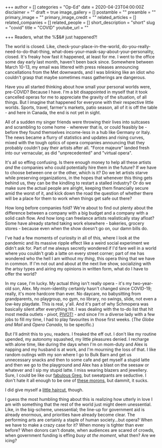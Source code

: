+++
author = []
categories = "Op-Ed"
date = 2020-04-23T04:00:00Z
disclaimer = ""
draft = true
image_gallery = []
postamble = ""
preamble = ""
primary_image = ""
primary_image_credit = ""
related_articles = []
related_companies = []
related_people = []
short_description = "short"
slug = "covid"
title = "COVID"
youtube_url = ""

+++
Readers, what the %$&# just happened?!

The world is closed. Like, check-your-place-in-the-world, do-you-really-need-to-do-that-thing, what-does-your-mask-say-about-your-personality, closed. It's freaky how fast it happened, at least for me. I went to the office some day early last month, haven't been back since. Somewhere between March 10-13, my email was littered with press releases announcing cancellations from the Met downwards, and I was blinking like an idiot who couldn't grasp that maybe sometimes mass gatherings are dangerous.

Have you all started thinking about how small your personal worlds were, pre-COVID? Because I have. I'm a bit disappointed in myself that it took cancelled operas for me to appreciate the gravity of the situation, of all things. But I imagine that happened for everyone with their respective little worlds. Sports, travel, farmer's markets, patio season, all of it is off the table - and here in Canada, the end is not yet in sight.

All of a sudden my singer friends were throwing their lives into suitcases and scrambling to come home - wherever that is, or could feasibly be - before they found themselves income-less in a hub like Germany or Italy. The news became a flurry of statistics and updates and rising curves, mixed with the tough optics of opera companies announcing that they probably couldn't pay their artists after all. "Force majeure" landed fresh into our vernacular, as did "unprecedented" and "virtual opera".

It's all so effing confusing. Is there enough money to help all these artists _and_ the companies who could potentially hire them in the future? If we have to choose between one or the other, which is it? Do we let artists starve while preserving organizations, in the hopes that whenever this thing gets behind us, they can be the kindling to restart a stalled industry? Or do we make sure the actual people are alright, keeping them financially secure amid the worst of it, and kick down the road the question of whether there will be a place for them to work when things get safe out there?

How long before companies fold? We're about to find out plenty about the difference between a company with a big budget and a company with a solid cash flow. And how long can freelance artists realistically stay afloat? Some have already started taking work elsewhere - bakeries, grocery stores - because even when the show doesn't go on, our damn bills do.

I've had a few moments of curiosity in all of this, where I look at the pandemic and its massive ripple effect like a weird social experiment we didn't ask for. Part of me always secretly wondered if I'd fare well in a world where you couldn't grab a latte on every street corner; part of me has wondered who the hell I am without my _thing_, this opera thing that we have in common. If I'm not out and about at the next live show, socializing with the artsy types and airing my opinions in written form, what do I have to offer the world?

In my case, I'm lucky. My actual _thing_ isn't really opera - it's my two-year-old son, Alex. My mom-identity certainly hasn't changed since COVID-19; really, it's more hardcore than ever. No daycare, no babysitting from grandparents, no playgroup, no gym, no library, no swings, slide, not even a low-key playdate. This is real, y'all. And it's part of why Schmopera was basically silent after everything hit. I was dealing with the to-do list that hit most media outlets - _pivot_, [PIVOT!](https://www.youtube.com/watch?v=n67RYI_0sc0) - and since I'm a diverse lady with a few jobs to fill my time, I had to play favourites in those first weeks. (_The Globe and Mail_ and _Opera Canada_, to be specific.)

But I'll admit this to you, readers. I freaked the eff out. I don't like my routine upended, my autonomy squashed, my little pleasures denied. I recharge with alone time, like during the days when I'm on mom-duty and Alex is napping and my husband is at work, and I'm mourning the loss of that. I like random outings with my son where I go to Bulk Barn and get us unnecessary snacks and then to some cafe and get myself a stupid latte and then we go to the playground and Alex has a blast on the seesaw or whatever and I sip my stupid latte. I miss wearing blazers and jewellery. Sure, I could be like our [fabulous Greg](https://www.instagram.com/giggyhertz/), but sweatpants are seductive. I don't hate it all enough to be one of [these morons](https://www.washingtonpost.com/nation/2020/04/16/michigan-whitmer-conservatives-protest/), but dammit, it sucks. 

I did give myself a [little haircut](https://www.facebook.com/photo?fbid=10105002575725521&set=a.10100852997658231), though.

I guess the most humbling thing about this is realizing how utterly in love I am with something that the rest of the world just might deem unessential. Like, in the big-scheme, unessential; the line-up for government aid is already enormous, and priorities have already become clear. The performing arts are certainly a staple of human society...but opera? When we have to make a crazy case for it? When money is tighter than ever before? When donors can't donate, when audiences are scared of crowds, when government funding is effing _busy at the moment_, what then? Are we icing?